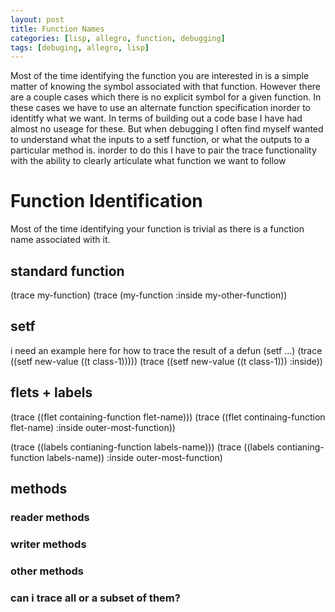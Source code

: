 ```yaml
---
layout: post
title: Function Names
categories: [lisp, allegro, function, debugging]
tags: [debuging, allegro, lisp]
---
```

Most of the time identifying the function you are interested in is a simple matter of knowing the symbol associated with that function. However there are a couple cases which there is no explicit symbol for a given function. In these cases we have to use an alternate function specification inorder to identitfy what we want. In terms of building out a code base I have had almost no useage for these. But when debugging I often find myself wanted to understand what the inputs to a setf function, or what the outputs to a particular method is. inorder to do this I have to pair the trace functionality with the ability to clearly articulate what function we want to follow 

# Function Identification
Most of the time identifying your function is trivial as there is a function name associated with it. 

## standard function
(trace my-function)
(trace (my-function :inside my-other-function))

## setf 
i need an example here for how to trace the result of a defun (setf ...)
(trace ((setf new-value ((t class-1)))))
(trace ((setf new-value ((t class-1))) :inside))

## flets + labels
(trace ((flet containing-function flet-name)))
(trace ((flet continaing-function flet-name) :inside outer-most-function))

(trace ((labels contianing-function labels-name)))
(trace ((labels contianing-function labels-name)) :inside outer-most-function)

## methods
### reader methods
### writer methods
### other methods
### can i trace all or a subset of them?
